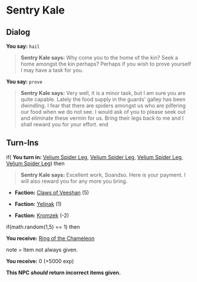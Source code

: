 # Sentry Kale
## Dialog

**You say:** `hail`



>**Sentry Kale says:** Why come you to the home of the kin? Seek a home amongst the kin perhaps? Perhaps if you wish to prove yourself I may have a task for you.

**You say:** `prove`



>**Sentry Kale says:** Very well, it is a minor task, but I am sure you are quite capable. Lately the food supply in the guards' galley has been dwindling. I fear that there are spiders amongst us who are pilfering our food when we do not see. I would ask of you to please seek out and eliminate these vermin for us. Bring their legs back to me and I shall reward you for your effort.
end

## Turn-Ins





if( **You turn in:** [Velium Spider Leg](/item/29080), [Velium Spider Leg](/item/29080), [Velium Spider Leg](/item/29080), [Velium Spider Leg](/item/29080)) then


>**Sentry Kale says:** Excellent work, Soandso. Here is your payment. I will also reward you for any more you bring.


* __Faction:__ [Claws of Veeshan](/faction/430) (5)



* __Faction:__ [Yelinak](/faction/436) (1)



* __Faction:__ [Kromzek](/faction/448) (-2)



if(math.random(1,5) == 1) then



 **You receive:**  [Ring of the Chameleon](/item/29063) 



note = Item not always given.



 **You receive:** 0 (+5000 exp)

**This NPC *should* return incorrect items given.**
